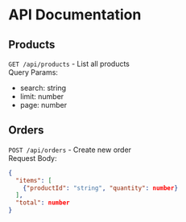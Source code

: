 <!-- docs/API_DOCS.md -->
# API Documentation

## Products
`GET /api/products` - List all products  
Query Params:
- search: string
- limit: number
- page: number

## Orders
`POST /api/orders` - Create new order  
Request Body:
```json
{
  "items": [
    {"productId": "string", "quantity": number}
  ],
  "total": number
}